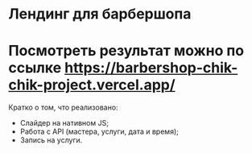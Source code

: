 # Лендинг для барбершопа
# Посмотреть результат можно по ссылке https://barbershop-chik-chik-project.vercel.app/
Кратко о том, что реализовано:
- Слайдер на нативном JS;
- Работа с API (мастера, услуги, дата и время);
- Запись на услуги.
